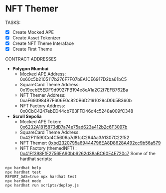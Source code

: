 # NFT Themer

TASKS:

- [x] Create Mocked APE
- [x] Create Asset Tokenizer
- [x] Create NFT Theme Interaface
- [x] Create First Theme

CONTRACT ADDRESSES

- **Polygon Mumbai**
  - Mocked APE Address: 0x60c5b2105117b276F7F07bEA1CE6917D2ba61bC5
  - SquareCard Theme Address: 0x19eebE5EDF9d9927FB194e8eA1a2C2f7EFB762Ba
  - NFT Themer Address: 0xaF693984B7F606E0c820B6D2191029cD0b5B360b
  - NFT Factory Address: 0x0CbC4247ebED44cb763FFD46d4c5248a009fC348
- **Scroll Sepolia**
  - Mocked APE Token: [0x6232A1815873dB7a74e75ad623a412b2c6F3097b](https://sepolia-blockscout.scroll.io/address/0x6232A1815873dB7a74e75ad623a412b2c6F3097b#code)
  - SquareCard Theme Address: 0x42F11590Cd4C5606a7d81cC264Aa3A1307C22f52
  - NFT Themer: [0xbd2320795a69444796EA8D8628A492cc9b56a579](https://sepolia-blockscout.scroll.io/address/0xbd2320795a69444796EA8D8628A492cc9b56a579#code)
  - NFT Factory (themedNFT) : [0x41Ff398FfF2756EA90bb6262d38aBC60E4E720c7](https://sepolia-blockscout.scroll.io/address/0x41Ff398FfF2756EA90bb6262d38aBC60E4E720c7#code)
    Some of the hardhat scripts:

```shell
npx hardhat help
npx hardhat test
REPORT_GAS=true npx hardhat test
npx hardhat node
npx hardhat run scripts/deploy.js
```
